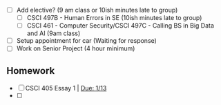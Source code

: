 - [ ] Add elective? (9 am class or 10ish minutes late to group)
	- [ ] CSCI 497B - Human Errors in SE (10ish minutes late to group)
	- [ ] CSCI 461 - Computer Security/CSCI 497C - Calling BS in Big Data and AI (9am class)
- [ ] Setup appointment for car (Waiting for response)
- [ ] Work on Senior Project (4 hour minimum)

## Homework
- [ ] CSCI 405 Essay 1 | <u>Due: 1/13</u> 
- [ ] 

